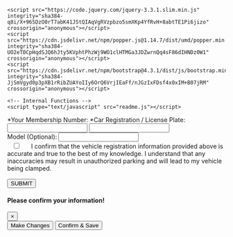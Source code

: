 <html lang="en">
  <head>
  <!-- Required meta tags -->
    <meta charset="utf-8">
    <meta name="viewport" content="width=device-width, initial-scale=1, shrink-to-fit=no">
    <!-- Bootstrap CSS -->
    <link rel="stylesheet" href="https://cdn.jsdelivr.net/npm/bootstrap@4.3.1/dist/css/bootstrap.min.css" integrity="sha384-ggOyR0iXCbMQv3Xipma34MD+dH/1fQ784/j6cY/iJTQUOhcWr7x9JvoRxT2MZw1T" crossorigin="anonymous">
    <link rel="stylesheet" href="readme.css">
  </head>

 <!-- Optional JavaScript - jQuery first, then Popper.js, then Bootstrap JS -->
    <script src="https://code.jquery.com/jquery-3.3.1.slim.min.js" integrity="sha384-q8i/X+965DzO0rT7abK41JStQIAqVgRVzpbzo5smXKp4YfRvH+8abtTE1Pi6jizo" crossorigin="anonymous"></script>
    <script src="https://cdn.jsdelivr.net/npm/popper.js@1.14.7/dist/umd/popper.min.js" integrity="sha384-UO2eT0CpHqdSJQ6hJty5KVphtPhzWj9WO1clHTMGa3JDZwrnQq4sF86dIHNDz0W1" crossorigin="anonymous"></script>
    <script src="https://cdn.jsdelivr.net/npm/bootstrap@4.3.1/dist/js/bootstrap.min.js" integrity="sha384-JjSmVgyd0p3pXB1rRibZUAYoIIy6OrQ6VrjIEaFf/nJGzIxFDsf4x0xIM+B07jRM" crossorigin="anonymous"></script>

    <!-- Internal Functions -->
    <script type="text/javascript" src="readme.js"></script>


<form action="https://api.sheetmonkey.io/form/g3aoGDjR7AqXjmSyz4pkC6" method="post" class="needs-validation" novalidate>
  <div class="form-group row">
    <label for="MEMBERSHIP">*Your Membership Number:</label>
    <label for="CAR-REGISTRATION">*Car Registration / License Plate:</label>
  </div>

  <div class="form-group row">
    <input type="text" id="MEMBERSHIP" name="MEMBERSHIP" class="form-control" autocomplete="off" onkeyup="this.value = this.value.toUpperCase();" required>
    <input type="text" id="CAR-REGISTRATION" name="CAR-REGISTRATION" class="form-control" autocomplete="off" onkeyup="this.value = this.value.toUpperCase();" required>
  </div>

  <input type="datetime-local" id="ARRIVAL" name="ARRIVAL" class="form-control" autocomplete="off" required hidden>

  <div class="form-group">
    <label for="MODEL">Model (Optional):</label>
    <input type="text" id="MODEL" name="MODEL" class="form-control" autocomplete="off" style="text-transform: capitalize;">
  </div>  

  <div class="row g-2" style="margin-bottom:1rem">          
    <input class="form-check-input" type="checkbox" id="CONFIRMED" name="CONFIRMED" value="Yes" style="margin-left:15px" required>
    <label class="form-check-label col-md-11" for="CONFIRMED" style="word-wrap:break-word; margin-left:20px">
      I confirm that the vehicle registration information provided above is accurate and true to the best of my knowledge. I understand that any inaccuracies may result in unauthorized parking and will lead to my vehicle being clamped.
    </label>
  </div>

  <!-- Button trigger modal -->
  <button type="button" class="btn btn-primary btn-lg btn-block" data-toggle="modal" data-target="#submitModal" onClick="submitText()">
       SUBMIT
  </button>

  <!-- Modal -->
  <div class="modal fade" id="submitModal">
    <div class="modal-dialog">
      <div class="modal-content">
        <div class="modal-header">
          <h4 class="modal-title" id="submitModalLabel">Please confirm your information!</h4>
          <button type="button" class="close" data-dismiss="modal" aria-label="Close">
            <span aria-hidden="true">&times;</span>
          </button>
        </div>
        <div class="modal-body" id="bodyModal">
        </div>
        <div class="modal-footer">
          <button type="button" class="btn btn-secondary btn-lg" data-dismiss="modal">Make Changes</button>
          <button type="submit" class="btn btn-primary btn-lg" data-toggle="modal" data-target="#submitModal">Confirm & Save</button>
        </div>
      </div>
    </div>
  </div>
</form>
</html>

<script>
function submitText(){        
        var html="Name: <div class='font-weight-bold'>"+$("#MEMBERSHIP").val() + "</div>"
                  +"<br>Car Registration: <div class='font-weight-bold'>"+$("#CAR-REGISTRATION").val() + "</div>"
                  +"<br>Remarks: <div class='font-weight-bold'>"+$("#MODEL").val() + "</div>";
        $("#bodyModal").html(html);
}

//JavaScript for disabling form submissions if there are invalid fields
(function () {
  'use strict'

  // Fetch all the forms we want to apply custom Bootstrap validation styles to
  var forms = document.querySelectorAll('.needs-validation')

  // Loop over them and prevent submission
  Array.prototype.slice.call(forms)
    .forEach(function (form) {
      form.addEventListener('submit', function (event) {
        if (!form.checkValidity()) {
          event.preventDefault()
          event.stopPropagation()
        }

        form.classList.add('was-validated')
      }, false)
    })
})()
</script>
